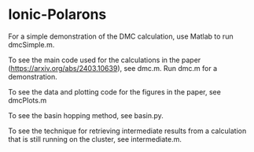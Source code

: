 # Ionic-Polarons

For a simple demonstration of the DMC calculation, use Matlab to run dmcSimple.m.

To see the main code used for the calculations in the paper (https://arxiv.org/abs/2403.10639), see dmc.m. Run dmc.m for a demonstration.

To see the data and plotting code for the figures in the paper, see dmcPlots.m

To see the basin hopping method, see basin.py.

To see the technique for retrieving intermediate results from a calculation that is still running on the cluster, see intermediate.m.
